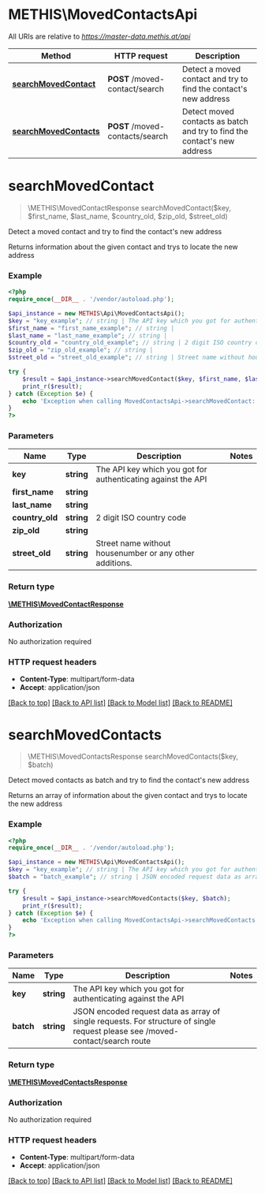 # METHIS\MovedContactsApi

All URIs are relative to *https://master-data.methis.at/api*

Method | HTTP request | Description
------------- | ------------- | -------------
[**searchMovedContact**](MovedContactsApi.md#searchMovedContact) | **POST** /moved-contact/search | Detect a moved contact and try to find the contact&#39;s new address
[**searchMovedContacts**](MovedContactsApi.md#searchMovedContacts) | **POST** /moved-contacts/search | Detect moved contacts as batch and try to find the contact&#39;s new address


# **searchMovedContact**
> \METHIS\MovedContactResponse searchMovedContact($key, $first_name, $last_name, $country_old, $zip_old, $street_old)

Detect a moved contact and try to find the contact's new address

Returns information about the given contact and trys to locate the new address

### Example
```php
<?php
require_once(__DIR__ . '/vendor/autoload.php');

$api_instance = new METHIS\Api\MovedContactsApi();
$key = "key_example"; // string | The API key which you got for authenticating against the API
$first_name = "first_name_example"; // string | 
$last_name = "last_name_example"; // string | 
$country_old = "country_old_example"; // string | 2 digit ISO country code
$zip_old = "zip_old_example"; // string | 
$street_old = "street_old_example"; // string | Street name without housenumber or any other additions.

try {
    $result = $api_instance->searchMovedContact($key, $first_name, $last_name, $country_old, $zip_old, $street_old);
    print_r($result);
} catch (Exception $e) {
    echo 'Exception when calling MovedContactsApi->searchMovedContact: ', $e->getMessage(), PHP_EOL;
}
?>
```

### Parameters

Name | Type | Description  | Notes
------------- | ------------- | ------------- | -------------
 **key** | **string**| The API key which you got for authenticating against the API |
 **first_name** | **string**|  |
 **last_name** | **string**|  |
 **country_old** | **string**| 2 digit ISO country code |
 **zip_old** | **string**|  |
 **street_old** | **string**| Street name without housenumber or any other additions. |

### Return type

[**\METHIS\MovedContactResponse**](../Model/MovedContactResponse.md)

### Authorization

No authorization required

### HTTP request headers

 - **Content-Type**: multipart/form-data
 - **Accept**: application/json

[[Back to top]](#) [[Back to API list]](../../README.md#documentation-for-api-endpoints) [[Back to Model list]](../../README.md#documentation-for-models) [[Back to README]](../../README.md)

# **searchMovedContacts**
> \METHIS\MovedContactsResponse searchMovedContacts($key, $batch)

Detect moved contacts as batch and try to find the contact's new address

Returns an array of information about the given contact and trys to locate the new address

### Example
```php
<?php
require_once(__DIR__ . '/vendor/autoload.php');

$api_instance = new METHIS\Api\MovedContactsApi();
$key = "key_example"; // string | The API key which you got for authenticating against the API
$batch = "batch_example"; // string | JSON encoded request data as array of single requests. For structure of single request please see /moved-contact/search route

try {
    $result = $api_instance->searchMovedContacts($key, $batch);
    print_r($result);
} catch (Exception $e) {
    echo 'Exception when calling MovedContactsApi->searchMovedContacts: ', $e->getMessage(), PHP_EOL;
}
?>
```

### Parameters

Name | Type | Description  | Notes
------------- | ------------- | ------------- | -------------
 **key** | **string**| The API key which you got for authenticating against the API |
 **batch** | **string**| JSON encoded request data as array of single requests. For structure of single request please see /moved-contact/search route |

### Return type

[**\METHIS\MovedContactsResponse**](../Model/MovedContactsResponse.md)

### Authorization

No authorization required

### HTTP request headers

 - **Content-Type**: multipart/form-data
 - **Accept**: application/json

[[Back to top]](#) [[Back to API list]](../../README.md#documentation-for-api-endpoints) [[Back to Model list]](../../README.md#documentation-for-models) [[Back to README]](../../README.md)

